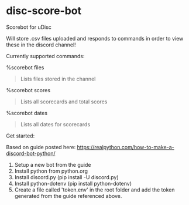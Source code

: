 # disc-score-bot

Scorebot for uDisc

Will store .csv files uploaded and responds to commands in order to view these in the discord channel!

Currently supported commands:

%scorebot files
> Lists files stored in the channel


%scorebot scores
> Lists all scorecards and total scores


%scorebot dates
> Lists all dates for scorecards


Get started:

Based on guide posted here: https://realpython.com/how-to-make-a-discord-bot-python/

1. Setup a new bot from the guide
2. Install python from python.org
3. Install discord.py (pip install -U discord.py)
4. Install python-dotenv (pip install python-dotenv)
5. Create a file called 'token.env' in the root folder and add the token generated from the guide referenced above.
